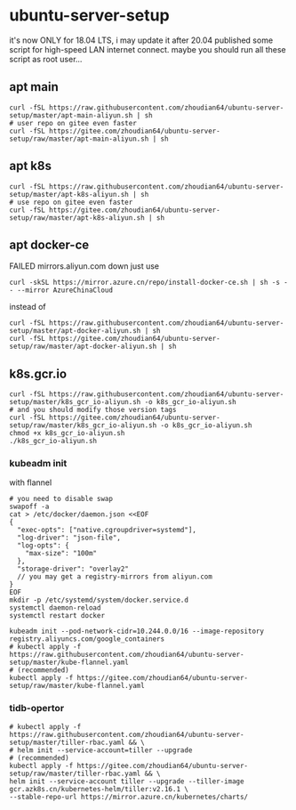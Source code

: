 # ubuntu-server-setup

it's now ONLY for 18.04 LTS, i may update it after 20.04 published
some script for high-speed LAN internet connect.
maybe you should run all these script as root user...

## apt main 
```shell
curl -fSL https://raw.githubusercontent.com/zhoudian64/ubuntu-server-setup/master/apt-main-aliyun.sh | sh
# user repo on gitee even faster
curl -fSL https://gitee.com/zhoudian64/ubuntu-server-setup/raw/master/apt-main-aliyun.sh | sh
```

## apt k8s
```shell
curl -fSL https://raw.githubusercontent.com/zhoudian64/ubuntu-server-setup/master/apt-k8s-aliyun.sh | sh
# use repo on gitee even faster
curl -fSL https://gitee.com/zhoudian64/ubuntu-server-setup/raw/master/apt-k8s-aliyun.sh | sh
```

## apt docker-ce
FAILED mirrors.aliyun.com down
just use
```shell
curl -skSL https://mirror.azure.cn/repo/install-docker-ce.sh | sh -s -- --mirror AzureChinaCloud
```
instead of 
```shell
curl -fSL https://raw.githubusercontent.com/zhoudian64/ubuntu-server-setup/master/apt-docker-aliyun.sh | sh
curl -fSL https://gitee.com/zhoudian64/ubuntu-server-setup/raw/master/apt-docker-aliyun.sh | sh
```

## k8s.gcr.io
```shell
curl -fSL https://raw.githubusercontent.com/zhoudian64/ubuntu-server-setup/master/k8s_gcr_io-aliyun.sh -o k8s_gcr_io-aliyun.sh
# and you should modify those version tags
curl -fSL https://gitee.com/zhoudian64/ubuntu-server-setup/raw/master/k8s_gcr_io-aliyun.sh -o k8s_gcr_io-aliyun.sh
chmod +x k8s_gcr_io-aliyun.sh
./k8s_gcr_io-aliyun.sh
```
### kubeadm init
with flannel
```shell
# you need to disable swap
swapoff -a
cat > /etc/docker/daemon.json <<EOF
{
  "exec-opts": ["native.cgroupdriver=systemd"],
  "log-driver": "json-file",
  "log-opts": {
    "max-size": "100m"
  },
  "storage-driver": "overlay2"
  // you may get a registry-mirrors from aliyun.com
}
EOF
mkdir -p /etc/systemd/system/docker.service.d
systemctl daemon-reload
systemctl restart docker

kubeadm init --pod-network-cidr=10.244.0.0/16 --image-repository registry.aliyuncs.com/google_containers
# kubectl apply -f https://raw.githubusercontent.com/zhoudian64/ubuntu-server-setup/master/kube-flannel.yaml
# (recommended)
kubectl apply -f https://gitee.com/zhoudian64/ubuntu-server-setup/raw/master/kube-flannel.yaml
```

### tidb-opertor
```shell
# kubectl apply -f https://raw.githubusercontent.com/zhoudian64/ubuntu-server-setup/master/tiller-rbac.yaml && \
# helm init --service-account=tiller --upgrade
# (recommended)
kubectl apply -f https://gitee.com/zhoudian64/ubuntu-server-setup/raw/master/tiller-rbac.yaml && \
helm init --service-account tiller --upgrade --tiller-image gcr.azk8s.cn/kubernetes-helm/tiller:v2.16.1 \
--stable-repo-url https://mirror.azure.cn/kubernetes/charts/
```
